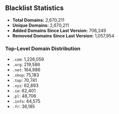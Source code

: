 ## Blacklist Statistics

- **Total Domains:** 2,670,211
- **Unique Domains:** 2,670,211
- **Added Domains Since Last Version:** 706,249
- **Removed Domains Since Last Version:** 1,057,954

### Top-Level Domain Distribution

-  `.com`: 1,226,059
-  `.org`: 219,586
-  `.net`: 164,986
-  `.shop`: 75,183
-  `.top`: 70,741
-  `.xyz`: 62,893
-  `.io`: 62,401
-  `.pl`: 48,706
-  `.info`: 44,575
-  `.fr`: 36,185
